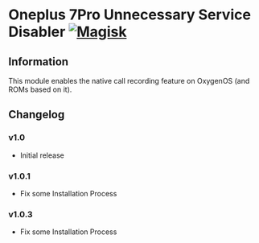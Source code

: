 # Oneplus 7Pro Unnecessary Service Disabler [![Magisk](https://img.shields.io/badge/Magisk-19%2B-00B39B.svg?style=flat-square)](https://forum.xda-developers.com/apps/magisk/official-magisk-v7-universal-systemless-t3473445)

## Information
This module enables the native call recording feature on OxygenOS (and ROMs based on it).

## Changelog
### v1.0
- Initial release

### v1.0.1
- Fix some Installation Process

### v1.0.3
- Fix some Installation Process

